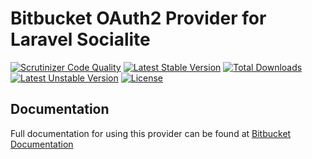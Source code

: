 # Bitbucket OAuth2 Provider for Laravel Socialite

[![Scrutinizer Code Quality](https://img.shields.io/scrutinizer/g/SocialiteProviders/Bitbucket.svg?style=flat-square)](https://scrutinizer-ci.com/g/SocialiteProviders/Bitbucket/?branch=master)
[![Latest Stable Version](https://img.shields.io/packagist/v/socialiteproviders/bitbucket.svg?style=flat-square)](https://packagist.org/packages/socialiteproviders/bitbucket)
[![Total Downloads](https://img.shields.io/packagist/dt/socialiteproviders/bitbucket.svg?style=flat-square)](https://packagist.org/packages/socialiteproviders/bitbucket)
[![Latest Unstable Version](https://img.shields.io/packagist/vpre/socialiteproviders/bitbucket.svg?style=flat-square)](https://packagist.org/packages/socialiteproviders/bitbucket)
[![License](https://img.shields.io/packagist/l/socialiteproviders/bitbucket.svg?style=flat-square)](https://packagist.org/packages/socialiteproviders/bitbucket)

## Documentation

Full documentation for using this provider can be found at [Bitbucket Documentation](http://socialiteproviders.github.io/providers/bitbucket/)

